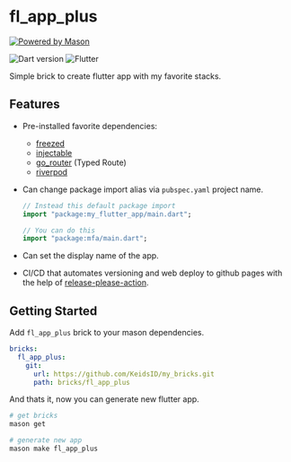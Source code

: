 # fl_app_plus

[![Powered by Mason](https://img.shields.io/endpoint?url=https%3A%2F%2Ftinyurl.com%2Fmason-badge)](https://github.com/felangel/mason)

[dart-badge]: https://img.shields.io/badge/SDK-^3.7.2-red?style=flat&logo=dart&logoColor=2cb8f7&labelColor=333333&color=01579b
[fl-badge]: https://img.shields.io/badge/SDK-^3.29.2-red?style=flat&logo=flutter&logoColor=2cb8f7&labelColor=333333&color=01579b

![Dart version][dart-badge] ![Flutter][fl-badge]

Simple brick to create flutter app with my favorite stacks.

## Features

[freezed]: https://pub.dev/packages/freezed
[injectable]: https://pub.dev/packages/injectable
[go_router]: https://pub.dev/packages/go_router
[riverpod]: https://riverpod.dev

* Pre-installed favorite dependencies:
  * [freezed]
  * [injectable]
  * [go_router] (Typed Route)
  * [riverpod]

* Can change package import alias via `pubspec.yaml` project name.

  ```dart
  // Instead this default package import
  import "package:my_flutter_app/main.dart";

  // You can do this
  import "package:mfa/main.dart";
  ```

* Can set the display name of the app.

[release-please-action]: https://github.com/googleapis/release-please-action

* CI/CD that automates versioning and web deploy to github pages
  with the help of [release-please-action].

## Getting Started

Add `fl_app_plus` brick to your mason dependencies.

```yml
bricks:
  fl_app_plus:
    git:
      url: https://github.com/KeidsID/my_bricks.git
      path: bricks/fl_app_plus

```

And thats it, now you can generate new flutter app.

```sh
# get bricks
mason get

# generate new app
mason make fl_app_plus
```
